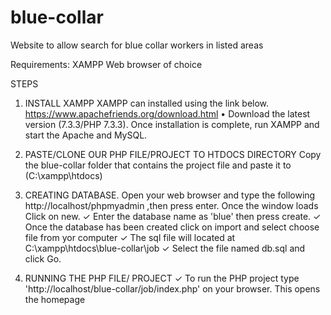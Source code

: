 # blue-collar
Website to allow search for blue collar workers in listed areas

Requirements:
XAMPP
Web browser of choice


STEPS
1. INSTALL XAMPP
XAMPP can installed using the link below.
https://www.apachefriends.org/download.html
• Download the latest version (7.3.3/PHP 7.3.3).
Once installation is complete, run XAMPP and start the Apache and MySQL.

2. PASTE/CLONE OUR PHP FILE/PROJECT TO HTDOCS DIRECTORY
Copy the blue-collar folder that contains the project file and paste it to (C:\xampp\htdocs)


3. CREATING DATABASE.
Open your web browser and type the following http://localhost/phpmyadmin ,then press enter.
Once the window loads Click on new.
✓ Enter the database name as 'blue' then press create.
✓ Once the database has been created click on import and select choose file from yor
computer
✓ The sql file will located at C:\xampp\htdocs\blue-collar\job 
✓ Select the file named db.sql and click Go.

4. RUNNING THE PHP FILE/ PROJECT
✓ To run the PHP project type 'http://localhost/blue-collar/job/index.php' on your browser. This opens the homepage
